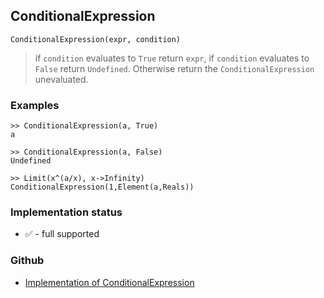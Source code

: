 ## ConditionalExpression

```
ConditionalExpression(expr, condition)
```

> if `condition` evaluates to `True` return `expr`, if `condition` evaluates to `False` return `Undefined`. Otherwise return the `ConditionalExpression` unevaluated.
   
### Examples
 

```
>> ConditionalExpression(a, True) 
a

>> ConditionalExpression(a, False)
Undefined
				
>> Limit(x^(a/x), x->Infinity) 
ConditionalExpression(1,Element(a,Reals))
```






### Implementation status

* &#x2705; - full supported

### Github

* [Implementation of ConditionalExpression](https://github.com/axkr/symja_android_library/blob/master/symja_android_library/matheclipse-core/src/main/java/org/matheclipse/core/builtin/Arithmetic.java#L891) 
